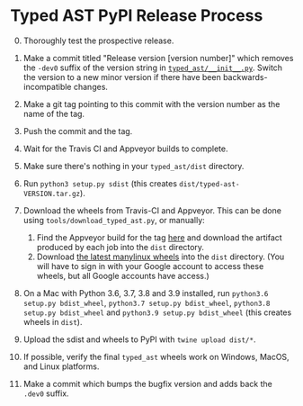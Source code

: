 # Typed AST PyPI Release Process
0. Thoroughly test the prospective release.
1. Make a commit titled "Release version \[version number\]" which removes the
   `-dev0` suffix of the version string in
   [`typed_ast/__init__.py`](https://github.com/python/typed_ast/blob/master/typed_ast/__init__.py).
   Switch the version to a new minor version if there have been
   backwards-incompatible changes.
2. Make a git tag pointing to this commit with the version number as the name
   of the tag.
3. Push the commit and the tag.
4. Wait for the Travis CI and Appveyor builds to complete.
5. Make sure there's nothing in your `typed_ast/dist` directory.
6. Run `python3 setup.py sdist` (this creates `dist/typed-ast-VERSION.tar.gz`).
7. Download the wheels from Travis-CI and Appveyor.  This can be done using
   `tools/download_typed_ast.py`, or manually:

   1. Find the Appveyor build for the tag
      [here](https://ci.appveyor.com/project/ddfisher/typed-ast-a4xqu/history) and
      download the artifact produced by each job into the `dist` directory.
   2. Download [the latest manylinux
      wheels](https://console.cloud.google.com/storage/browser/typed-ast) into the
      `dist` directory.  (You will have to sign in with your Google account to
      access these wheels, but all Google accounts have access.)

8. On a Mac with Python 3.6, 3.7, 3.8 and 3.9 installed, run
  `python3.6 setup.py bdist_wheel`, `python3.7 setup.py bdist_wheel`,
  `python3.8 setup.py bdist_wheel` and `python3.9 setup.py bdist_wheel`
  (this creates wheels in `dist`).
9. Upload the sdist and wheels to PyPI with `twine upload dist/*`.
10. If possible, verify the final `typed_ast` wheels work on Windows, MacOS,
    and Linux platforms.
11. Make a commit which bumps the bugfix version and adds back the `.dev0`
    suffix.
